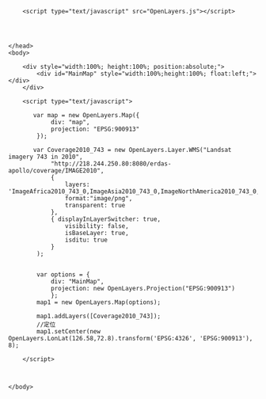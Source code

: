 <!DOCTYPE html PUBLIC "-//W3C//DTD XHTML 1.0 Transitional//EN" "http://www.w3.org/TR/xhtml1/DTD/xhtml1-transitional.dtd">
<html xmlns="http://www.w3.org/1999/xhtml">
    <head>
        <meta http-equiv="Content-Type" content="text/html; charset=utf-8" />
        <meta http-equiv="Access-Control-Allow-Origin" content="*"/>
        <title>GlobeLand30</title>
  
        <script type="text/javascript" src="OpenLayers.js"></script>
        
        


    </head>
    <body>
    	
    	<div style="width:100%; height:100%; position:absolute;">
			<div id="MainMap" style="width:100%;height:100%; float:left;"></div>
        </div>
        
        <script type="text/javascript">
		
		   var map = new OpenLayers.Map({
				div: "map",
				projection: "EPSG:900913"
			});
			
		   var Coverage2010_743 = new OpenLayers.Layer.WMS("Landsat imagery 743 in 2010",
				"http://218.244.250.80:8080/erdas-apollo/coverage/IMAGE2010",
				{
					layers: 'ImageAfrica2010_743_0,ImageAsia2010_743_0,ImageNorthAmerica2010_743_0,ImageSouthAmerica2010_743_0,ImageEurope2010_743_0,ImageAustralia2010_743_0',
					format:"image/png",
					transparent: true
				},
				{ displayInLayerSwitcher: true, 
					visibility: false,
					isBaseLayer: true,
					isditu: true
				}
			);
			
		   
			var options = {
				div: "MainMap",
				projection: new OpenLayers.Projection("EPSG:900913")
				};
			map1 = new OpenLayers.Map(options);
	  
			map1.addLayers([Coverage2010_743]);
			//定位  
			map1.setCenter(new OpenLayers.LonLat(126.58,72.8).transform('EPSG:4326', 'EPSG:900913'), 8);
  
        </script>
        
        
        
    </body>
</html>
